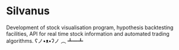 # Silvanus
Development of stock visualisation program, hypothesis backtesting facilities, API for real time stock information and automated trading algorithms.
ʕノ•ᴥ•ʔノ ︵ ┻━┻
